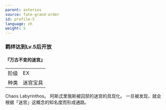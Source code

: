 ```yaml
---
parent: asterios
source: fate-grand-order
id: profile-5
language: zh
weight: 5
---
```


### 羁绊达到Lv.5后开放

#### 『万古不变的迷宫』

<table>
  <tr><td>阶级</td><td>EX</td></tr>
  <tr><td>种类</td><td>迷宫宝具</td></tr>
</table>

Chaos Labyrinthos。
阿斯忒里俄斯被囚禁的迷宫的具现化。
一旦被发现，就会根据「迷宫」这概念的知名度而形成通路。
